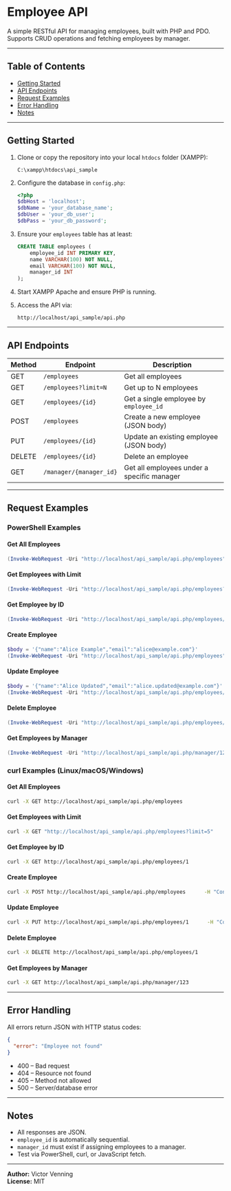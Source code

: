 
# Employee API

A simple RESTful API for managing employees, built with PHP and PDO. Supports CRUD operations and fetching employees by manager.

---

## Table of Contents

- [Getting Started](#getting-started)  
- [API Endpoints](#api-endpoints)  
- [Request Examples](#request-examples)  
- [Error Handling](#error-handling)  
- [Notes](#notes)  

---

## Getting Started

1. Clone or copy the repository into your local `htdocs` folder (XAMPP):
   ```
   C:\xampp\htdocs\api_sample
   ```

2. Configure the database in `config.php`:
   ```php
   <?php
   $dbHost = 'localhost';
   $dbName = 'your_database_name';
   $dbUser = 'your_db_user';
   $dbPass = 'your_db_password';
   ```

3. Ensure your `employees` table has at least:
   ```sql
   CREATE TABLE employees (
       employee_id INT PRIMARY KEY,
       name VARCHAR(100) NOT NULL,
       email VARCHAR(100) NOT NULL,
       manager_id INT
   );
   ```

4. Start XAMPP Apache and ensure PHP is running.  
5. Access the API via:
   ```
   http://localhost/api_sample/api.php
   ```

---

## API Endpoints

| Method | Endpoint                     | Description |
|--------|------------------------------|-------------|
| GET    | `/employees`                 | Get all employees |
| GET    | `/employees?limit=N`         | Get up to N employees |
| GET    | `/employees/{id}`            | Get a single employee by `employee_id` |
| POST   | `/employees`                 | Create a new employee (JSON body) |
| PUT    | `/employees/{id}`            | Update an existing employee (JSON body) |
| DELETE | `/employees/{id}`            | Delete an employee |
| GET    | `/manager/{manager_id}`      | Get all employees under a specific manager |

---

## Request Examples

### PowerShell Examples

#### Get All Employees
```powershell
(Invoke-WebRequest -Uri "http://localhost/api_sample/api.php/employees" -Method GET).Content
```

#### Get Employees with Limit
```powershell
(Invoke-WebRequest -Uri "http://localhost/api_sample/api.php/employees?limit=5" -Method GET).Content
```

#### Get Employee by ID
```powershell
(Invoke-WebRequest -Uri "http://localhost/api_sample/api.php/employees/1" -Method GET).Content
```

#### Create Employee
```powershell
$body = '{"name":"Alice Example","email":"alice@example.com"}'
(Invoke-WebRequest -Uri "http://localhost/api_sample/api.php/employees" -Method POST -Body $body -ContentType "application/json").Content
```

#### Update Employee
```powershell
$body = '{"name":"Alice Updated","email":"alice.updated@example.com"}'
(Invoke-WebRequest -Uri "http://localhost/api_sample/api.php/employees/1" -Method PUT -Body $body -ContentType "application/json").Content
```

#### Delete Employee
```powershell
(Invoke-WebRequest -Uri "http://localhost/api_sample/api.php/employees/1" -Method DELETE).Content
```

#### Get Employees by Manager
```powershell
(Invoke-WebRequest -Uri "http://localhost/api_sample/api.php/manager/123" -Method GET).Content
```

### curl Examples (Linux/macOS/Windows)

#### Get All Employees
```bash
curl -X GET http://localhost/api_sample/api.php/employees
```

#### Get Employees with Limit
```bash
curl -X GET "http://localhost/api_sample/api.php/employees?limit=5"
```

#### Get Employee by ID
```bash
curl -X GET http://localhost/api_sample/api.php/employees/1
```

#### Create Employee
```bash
curl -X POST http://localhost/api_sample/api.php/employees      -H "Content-Type: application/json"      -d '{"name":"Alice Example","email":"alice@example.com"}'
```

#### Update Employee
```bash
curl -X PUT http://localhost/api_sample/api.php/employees/1      -H "Content-Type: application/json"      -d '{"name":"Alice Updated","email":"alice.updated@example.com"}'
```

#### Delete Employee
```bash
curl -X DELETE http://localhost/api_sample/api.php/employees/1
```

#### Get Employees by Manager
```bash
curl -X GET http://localhost/api_sample/api.php/manager/123
```

---

## Error Handling

All errors return JSON with HTTP status codes:

```json
{
  "error": "Employee not found"
}
```

- 400 – Bad request  
- 404 – Resource not found  
- 405 – Method not allowed  
- 500 – Server/database error  

---

## Notes

- All responses are JSON.  
- `employee_id` is automatically sequential.  
- `manager_id` must exist if assigning employees to a manager.  
- Test via PowerShell, curl, or JavaScript fetch.  

---

**Author:** Victor Venning  
**License:** MIT
